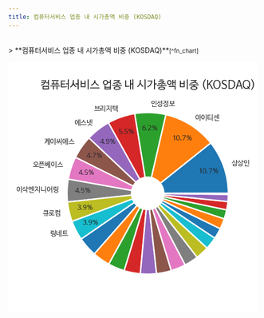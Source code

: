 ```yaml
---
title: 컴퓨터서비스 업종 내 시가총액 비중 (KOSDAQ)
---
```

<br>
> **컴퓨터서비스 업종 내 시가총액 비중 (KOSDAQ)<a id="pie"></a>**<small>[^fn_chart]</small>

![294090](images/kosdaq_업종명_컴퓨터서비스_종목명.png)